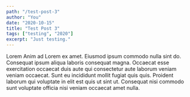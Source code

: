 ```yaml
---
path: "/test-post-3"
author: "You"
date: "2020-10-15"
title: "Test Post 3"
tags: ["testing", "2020"]
excerpt: "Just testing."
---
```


Lorem Anim ad Lorem ex amet. Eiusmod ipsum commodo nulla sint do. Consequat ipsum aliqua laboris consequat magna. Occaecat esse exercitation occaecat duis aute qui consectetur aute laborum veniam veniam occaecat. Sunt eu incididunt mollit fugiat quis quis. Proident laborum qui voluptate in elit est quis ut sint ut. Consequat nisi commodo sunt voluptate officia nisi veniam occaecat amet nulla.
